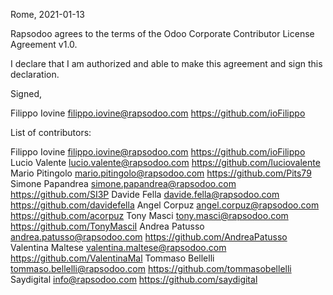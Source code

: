 Rome, 2021-01-13

Rapsodoo agrees to the terms of the Odoo Corporate Contributor License
Agreement v1.0.

I declare that I am authorized and able to make this agreement and sign this
declaration.

Signed,

Filippo Iovine filippo.iovine@rapsodoo.com https://github.com/ioFilippo

List of contributors:

Filippo Iovine filippo.iovine@rapsodoo.com https://github.com/ioFilippo
Lucio Valente lucio.valente@rapsodoo.com https://github.com/luciovalente
Mario Pitingolo mario.pitingolo@rapsodoo.com https://github.com/Pits79
Simone Papandrea simone.papandrea@rapsodoo.com https://github.com/SI3P
Davide Fella davide.fella@rapsodoo.com https://github.com/davidefella
Angel Corpuz angel.corpuz@rapsodoo.com https://github.com/acorpuz
Tony Masci tony.masci@rapsodoo.com https://github.com/TonyMasciI
Andrea Patusso andrea.patusso@rapsodoo.com https://github.com/AndreaPatusso
Valentina Maltese valentina.maltese@rapsodoo.com https://github.com/ValentinaMal
Tommaso Bellelli tommaso.bellelli@rapsodoo.com https://github.com/tommasobellelli
Saydigital info@rapsodoo.com https://github.com/saydigital
